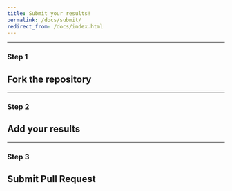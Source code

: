 ```yaml
---
title: Submit your results!
permalink: /docs/submit/
redirect_from: /docs/index.html
---
```


---
### Step 1
Fork the repository
---

---
### Step 2
Add your results
---

---
### Step 3
Submit Pull Request
---


